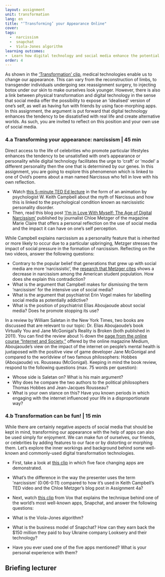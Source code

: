 ```yaml
---
layout: assignment
unit: transformation
lang: en
title: "‘Transforming’ your Appearance Online"  
cover:
tags:
  -  narcissism
  -  snapchat
  -  Viola-Jones algorithm
learning outcomes:
-  Learn how digital technology and social media enhance the potential for self-fashioning and experimenting with changing one’s appearance as well as how innovations in digital technology generate apps that can be used for entertainment. 
order: 4
---
```

As shown in the [‘Transformation’ clip](https://ranke2.uni.lu/u/transformation/#c-clip.en), medical technologies enable us to change our appearance. This can vary from the reconstruction of limbs, to transgender individuals undergoing sex reassignment surgery, to injecting botox under our skin to make ourselves look younger. However, there is also a link between physical transformation and digital technology in the sense that social media offer the possibility to expose an ‘idealised’ version of one’s self, as well as having fun with friends by using face-morphing apps. In this assignment, the argument is put forward that digital technology enhances the tendency to be dissatisfied with real life and create alternative worlds. As such, you are invited to reflect on this position and your own use of social media.
<!-- more -->

<!-- briefing-student -->

### 4.a Transforming your appearance: narcissism | 45 min 
<!-- section-contents -->

Direct access to the life of celebrities who promote particular lifestyles enhances the tendency to be unsatisfied with one’s appearance or personality while digital technology facilitates the urge to ‘craft’ or ‘model’ a different personality then the one that is determined by our genes. In this assignment, you are going to explore this phenomenon which is linked to one of Ovid’s poems about a man named Narcissus who fell in love with his own reflection.

- Watch [this 5-minute TED Ed lecture](https://youtu.be/arJLy3hX1E8) in the form of an animation by psychologist W. Keith Campbell about the myth of Narcissus and how this is linked to the psychological condition known as narcissistic personality disorder.
- Then, read this blog post [‘I’m in Love With Myself: The Age of Digital Narcissism’](https://www.marieclaire.com/culture/a16767138/social-media-narcissism/) published by journalist Chloe Metzger of the magazine Marie Claire that offers a personal reflection on the use of social media and the impact it can have on one’s self perception.

While Campbell explains narcissism as a personality feature that is inherited or more likely to occur due to a particular upbringing, Metzger stresses the impact of social pressure in the formation of narcissism. Reflecting on the two videos, answer the following questions:

- Contrary to the popular belief that generations that grew up with social media are more ‘narcissistic’, the [research that Metzger cites](https://www.ncbi.nlm.nih.gov/pubmed/29065280) shows a decrease in narcissism among the American student population. How does she explain this contradiction? 
- What is the argument that Campbell makes for dismissing the term ‘narcissism’ for the intensive use of social media?
- What is the argument that psychiatrist Erin Vogel makes for labelling social media as potentially addictive?
- What is the position of psychiatrist Elias Aboujaoude about social media? Does he promote stopping its use?

In a review by William Saletan in the New York Times, two books are discussed that are relevant to our topic: Dr. Elias Aboujaoude’s book Virtually You and Jane McGonigal’s Reality is Broken (both published in 2011). You can find the review about ⅓ down the [page from the online course “Internet and Society,”](https://medium.com/@bhsecinternet/thursday-october-8-class-5-16646a58f4de) offered by the online magazine Medium, Aboujaoude’s view on the impact of the internet on people’s mental health is juxtaposed with the positive view of game developer Jane McGonigal and compared to the worldview of two famous philosophers: Hobbes (Aboujaoude) vs. Rousseau (McGonigal). Keeping in mind the book review, respond to the following questions (max. 75 words per question):

- Whose side is Saletan on? What is his main argument? 
- Why does he compare the two authors to the political philosophers Thomas Hobbes and Jean-Jacques Rousseau? 
- What is your own stance on this? Have you known periods in which engaging with the internet influenced your life in a disproportionate way?

<!-- section -->  

### 4.b  Transformation can be fun! | 15 min
<!-- section-contents -->

While there are certainly negative aspects of social media that should be kept in mind, transforming our appearance with the help of apps can also be used simply for enjoyment. We can make fun of ourselves, our friends, or celebrities by adding features to our face or by distorting or morphing them. Let’s explore the inner workings and background behind some well-known and commonly-used digital transformation technologies. 

- First, take a look at [this clip](https://www.youtube.com/watch?v=LN-5fJS_SBs) in which five face changing apps are demonstrated.
- What’s the difference in the way the presenter uses the term 'narcissism’ (0:06-0:11) compared to how it’s used in Keith Campbell’s TED video and the Chloe Metzger’s blog post in Assignment 4a?

- Next, watch [this clip](https://youtu.be/Pc2aJxnmzh0) from Vox that explains the technique behind one of the world’s most well-known apps, Snapchat, and answer the following questions:
- What is the Viola-Jones algorithm?
- What is the business model of Snapchat? How can they earn back the $150 million they paid to buy Ukraine company Looksery and their technology? 
- Have you ever used one of the five apps mentioned? What is your personal experience with them? 

<!-- section -->  

<!-- briefing-teacher -->
## Briefing lecturer
